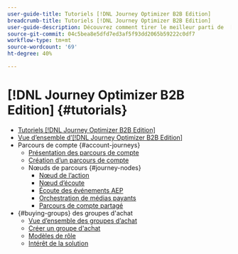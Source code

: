```yaml
---
user-guide-title: Tutoriels [!DNL Journey Optimizer B2B Edition]
breadcrumb-title: Tutoriels [!DNL Journey Optimizer B2B Edition]
user-guide-description: Découvrez comment tirer le meilleur parti de  [!DNL Journey Optimizer B2B Edition]. Orchestrez des parcours de compte et de groupe d’achat à l’aide d’une IA générée intégrée et d’une automatisation de pointe afin d’optimiser la demande pour des offres spécifiques.
source-git-commit: 04c5bea8e5dfd7ed3af5f93dd2065b59222c0df7
workflow-type: tm+mt
source-wordcount: '69'
ht-degree: 40%

---
```



# [!DNL Journey Optimizer B2B Edition] {#tutorials}

+ [Tutoriels [!DNL Journey Optimizer B2B Edition]](overview.md)
+ [Vue d’ensemble d’[!DNL Journey Optimizer B2B Edition]](/help/overview-video.md)
+ Parcours de compte {#account-journeys}
   + [Présentation des parcours de compte](/help/account-journeys/introducing-account-journeys.md)
   + [Création d’un parcours de compte](/help/account-journeys/create-an-account-journey.md)
   + Nœuds de parcours {#journey-nodes}
      + [Nœud de l’action](/help/account-journeys/journey-nodes/action-node.md)
      + [Nœud d’écoute](/help/account-journeys/journey-nodes/listen-node.md)
      + [Écoute des événements AEP](/help/account-journeys/journey-nodes/listen-for-aep-events.md)
      + [Orchestration de médias payants](/help/account-journeys/journey-nodes/paid-media-orchestration.md)
      + [Parcours de compte partagé](/help/account-journeys/journey-nodes/split-account-journey.md)
+ {#buying-groups} des groupes d&#39;achat
   + [Vue d’ensemble des groupes d’achat](/help/buying-groups/buying-groups-overview.md)
   + [Créer un groupe d&#39;achat](/help/buying-groups/create-a-buying-group.md)
   + [Modèles de rôle](/help/buying-groups/role-templates.md)
   + [Intérêt de la solution](/help/buying-groups/solution-interest.md)
